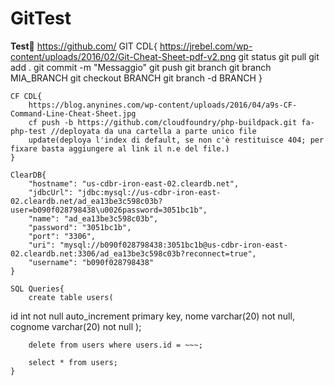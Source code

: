 # GitTest
**Test**:tada:
https://github.com/
	GIT CDL{
		https://jrebel.com/wp-content/uploads/2016/02/Git-Cheat-Sheet-pdf-v2.png
		git status
		git pull
		git add .
		git commit -m "Messaggio"
		git push
		git branch
		git branch MIA_BRANCH
		git checkout BRANCH
		git branch -d BRANCH
	}
	
	CF CDL{
		https://blog.anynines.com/wp-content/uploads/2016/04/a9s-CF-Command-Line-Cheat-Sheet.jpg
		cf push -b https://github.com/cloudfoundry/php-buildpack.git fa-php-test //deployata da una cartella a parte unico file
		update(deploya l'index di default, se non c'è restituisce 404; per fixare basta aggiungere al link il n.e del file.)
	}
	
	ClearDB{
		"hostname": "us-cdbr-iron-east-02.cleardb.net",
		"jdbcUrl": "jdbc:mysql://us-cdbr-iron-east-02.cleardb.net/ad_ea13be3c598c03b?user=b090f028798438\u0026password=3051bc1b",
		"name": "ad_ea13be3c598c03b",
		"password": "3051bc1b",
		"port": "3306",
		"uri": "mysql://b090f028798438:3051bc1b@us-cdbr-iron-east-02.cleardb.net:3306/ad_ea13be3c598c03b?reconnect=true",
		"username": "b090f028798438"
	}

	SQL Queries{
		create table users(
id int not null auto_increment primary key,
 nome varchar(20) not null,
 cognome varchar(20) not null
);

		delete from users where users.id = ~~~;

		select * from users;
	}
